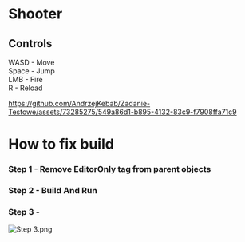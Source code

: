 # Shooter

## Controls
WASD - Move <br>
Space - Jump <br>
LMB - Fire <br>
R - Reload <br>

https://github.com/AndrzejKebab/Zadanie-Testowe/assets/73285275/549a86d1-b895-4132-83c9-f7908ffa71c9
# How to fix build
### Step 1 - Remove EditorOnly tag from parent objects
### Step 2 - Build And Run
### Step 3 -
![Step 3.png](https://github.com/AndrzejKebab/Zadanie-Testowe/assets/73285275/86de9e7f-1667-4f5d-9338-d9b607efba59)

